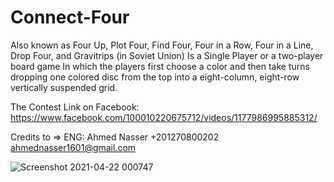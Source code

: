 # Connect-Four

Also known as Four Up, Plot Four, Find Four, Four in a Row, Four in a Line, Drop Four, and Gravitrips (in Soviet Union)
Is a Single Player or a two-player board game
In which the players first choose a color and then take turns dropping one colored disc from the top into a eight-column, eight-row vertically suspended grid.

The Contest Link on Facebook: https://www.facebook.com/100010220675712/videos/1177986995885312/

Credits to =>
     ENG: Ahmed Nasser
     +201270800202
     ahmednasser1601@gmail.com


![Screenshot 2021-04-22 000747](https://user-images.githubusercontent.com/60184582/115627224-e9a17e80-a2fe-11eb-9c06-c0f40dc2aeb7.jpg)
